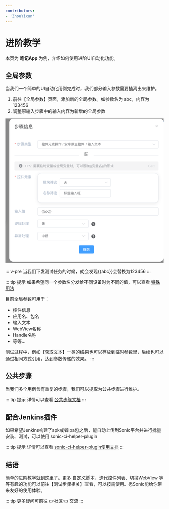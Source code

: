 ```yaml
---
contributors:
- 'ZhouYixun'
---
```


# 进阶教学

本页为 **笔记App** 为例，介绍如何使用进阶UI自动化功能。

## 全局参数
当我们一个简单的UI自动化用例完成时，我们部分输入参数需要抽离出来维护。

1. 前往【全局参数】页面，添加新的全局参数。如参数名为 abc，内容为123456
2. 调整原输入步骤中的输入内容为新增的全局参数

![high-1](./images/high-1.png)

::: v-pre
当我们下发测试任务的时候，就会发现{{abc}}会替换为123456
:::

::: tip 提示
如果希望同一个参数名分发给不同设备时为不同的值，可以查看 [特殊用法](https://sonic-cloud.cn/doc/doc-global.html#%E7%89%B9%E6%AE%8A%E7%94%A8%E6%B3%95)

目前全局参数可用于：
- 控件信息
- 应用名、包名
- 输入文本
- WebView名称
- Handle名称
- 等等...

测试过程中，例如【获取文本】一类的结果也可以存放到临时参数里，后续也可以通过相同方式引用，达到参数传递的效果。
:::

## 公共步骤

当我们多个用例含有重复的步骤，我们可以提取为公共步骤进行维护。

::: tip 提示
详情可以查看 [公共步骤文档](https://sonic-cloud.cn/doc/doc-pub.html)
:::

## 配合Jenkins插件

如果希望Jenkins构建了apk或者ipa包之后，能自动上传到Sonic平台并进行批量安装、测试，可以使用 sonic-ci-helper-plugin

::: tip 提示
详情可以查看 [sonic-ci-helper-plugin使用文档](https://sonic-cloud.cn/sch/re-sch.html)
:::

## 结语

简单的进阶教学就到这里了。更多 自定义脚本、迭代控件列表、切换WebView 等等有趣的功能可以前往【测试步骤相关】查看，可以按需使用。愿Sonic能给你带来友好的使用体验。

::: tip
更多疑问可前往 👉[社区](https://sonic-cloud.wiki)👈 交流
:::
